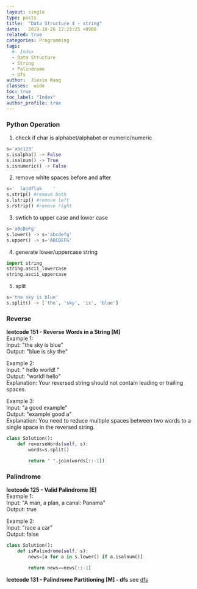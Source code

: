 ```yaml
---
layout: single
type: posts
title:  "Data Structure 4 - string"
date:   2019-10-26 12:23:25 +0900
related: true
categories: Programming
tags:
  #- Index
  - Data Structure
  - String
  - Palindrome
  - Dfs
author:  Jiexin Wang
classes:  wide
toc: true
toc_label: "Index"
author_profile: true
---
```


### Python Operation

1. check if char is alphabet/alphabet or numeric/numeric  
```python
s='abc123'  
s.isalpha() -> False     
s.isalnum() -> True  
s.isnumeric() -> False  
```

2. remove white spaces before and after  
```python
s='  lajdflak    '  
s.strip() #remove both  
s.lstrip() #remove left    
s.rstrip() #remove right   
```

3. swtich to upper case and lower case  
```python
s='aBcDeFg'  
s.lower() -> s='abcdefg'  
s.upper() -> s='ABCDEFG'  
```

4. generate lower/uppercase string  
```python
import string  
string.ascii_lowercase  
string.ascii_uppercase  
```

5. split  
```python
s='the sky is blue'
s.split() -> ['the', 'sky', 'is', 'blue']
```

### Reverse  

**leetcode 151 - Reverse Words in a String [M]**  
Example 1:  
Input: "the sky is blue"  
Output: "blue is sky the"  

Example 2:  
Input: "  hello world!  "  
Output: "world! hello"  
Explanation: Your reversed string should not contain leading or trailing spaces.

Example 3:  
Input: "a good   example"  
Output: "example good a"  
Explanation: You need to reduce multiple spaces between two words to a single space in the reversed string.  

```python
class Solution():
    def reverseWords(self, s):
        words=s.split()

        return " ".join(words[::-1])
```


### Palindrome

**leetcode 125 - Valid Palindrome [E]**   
Example 1:  
Input: "A man, a plan, a canal: Panama"  
Output: true  

Example 2:  
Input: "race a car"  
Output: false  

```python
class Solution():
    def isPalindrome(self, s):
        news=[a for a in s.lower() if a.isalnum()]

        return news==news[::-1]
```   

**leetcode 131 - Palindrome Partitioning [M] - dfs** see [dfs]()
